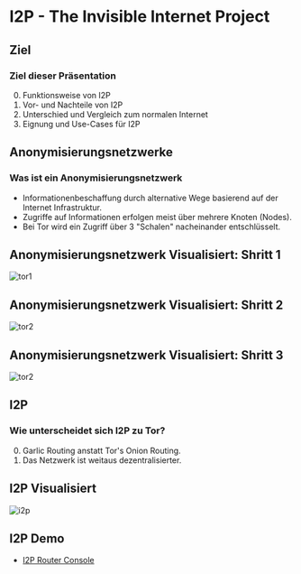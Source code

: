 # I2P - The Invisible Internet Project

## Ziel

### Ziel dieser Präsentation 
0. Funktionsweise von I2P
1. Vor- und Nachteile von I2P
2. Unterschied und Vergleich zum normalen Internet
3. Eignung und Use-Cases für I2P

## Anonymisierungsnetzwerke

### Was ist ein Anonymisierungsnetzwerk
- Informationenbeschaffung durch alternative Wege basierend auf der Internet Infrastruktur.
- Zugriffe auf Informationen erfolgen meist über mehrere Knoten (Nodes).
- Bei Tor wird ein Zugriff über 3 "Schalen" nacheinander entschlüsselt.

## Anonymisierungsnetzwerk Visualisiert: Shritt 1
![tor1](https://www.torproject.org/images/htw1.png)

## Anonymisierungsnetzwerk Visualisiert: Shritt 2
![tor2](https://www.torproject.org/images/htw2.png)

## Anonymisierungsnetzwerk Visualisiert: Shritt 3
![tor2](https://www.torproject.org/images/htw3.png)

## I2P

### Wie unterscheidet sich I2P zu Tor?
0. Garlic Routing anstatt Tor's Onion Routing.
1. Das Netzwerk ist weitaus dezentralisierter.

## I2P Visualisiert
![i2p](https://geti2p.net/_static/images/net.png)

## I2P Demo

- [I2P Router Console](http://localhost:7657)
